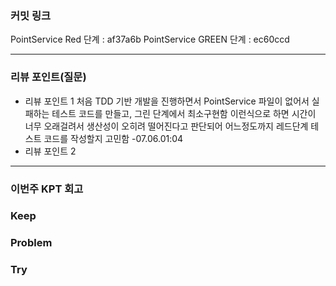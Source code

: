 ### **커밋 링크**
<!-- 
좋은 피드백을 받기 위해 가장 중요한 것은 코드를 작성할 때 커밋을 작업 단위로 잘 쪼개는 것입니다.
모든 작업을 하나의 커밋에 진행하고 PR을 하면 구조 파악에 많은 시간을 소모하기 때문에 절대로
좋은 피드백을 받을 수 없습니다.


필수 양식)
커밋 이름 : 커밋 링크

예시)
동시성 처리 : c83845
동시성 테스트 코드 : d93ji3
-->

PointService Red 단계 : af37a6b 
PointService GREEN 단계 : ec60ccd

---
### **리뷰 포인트(질문)**
- 리뷰 포인트 1
처음 TDD 기반 개발을 진행하면서 PointService 파일이 없어서 실패하는 테스트 코드를 만들고, 그린 단계에서 최소구현함
이런식으로 하면 시간이 너무 오래걸려서 생산성이 오히려 떨어진다고 판단되어 어느정도까지 레드단계 테스트 코드를 작성할지 고민함 -07.06.01:04
- 리뷰 포인트 2
<!-- - 리뷰어가 특히 확인해야 할 부분이나 신경 써야 할 코드가 있다면 명확히 작성해주세요.(최대 2개)
  
  좋은 예:
  - `ErrorMessage` 컴포넌트의 상태 업데이트 로직이 적절한지 검토 부탁드립니다.
  - 추가한 유닛 테스트(`LoginError.test.js`)의 테스트 케이스가 충분한지 확인 부탁드립니다.

  나쁜 예:
  - 개선사항을 알려주세요.
  - 코드 전반적으로 봐주세요.
  - 뭘 질문할지 모르겠어요. -->
---
### **이번주 KPT 회고**

### Keep
<!-- 유지해야 할 좋은 점 -->

### Problem
<!--개선이 필요한 점-->

### Try
<!-- 새롭게 시도할 점 -->